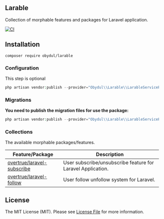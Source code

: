 Larable
---

Collection of morphable features and packages for Laravel application.

[![CI](https://github.com/mdobydullah/larable/actions/workflows/ci.yml/badge.svg)](https://github.com/mdobydullah/larable/actions/workflows/ci.yml)

## Installation

```shell
composer require obydul/larable
```

### Configuration

This step is optional

```php
php artisan vendor:publish --provider="Obydul\\Larable\\LarableServiceProvider" --tag=config
```

### Migrations

**You need to publish the migration files for use the package:**

```php
php artisan vendor:publish --provider="Obydul\\Larable\\LarableServiceProvider" --tag=migrations
```

### Collections

The available morphable packages/features.

| Feature/Package                                                             | Description                                                 |
|-----------------------------------------------------------------------------|-------------------------------------------------------------|
| [overtrue/laravel-subscribe](https://github.com/overtrue/laravel-subscribe) | User subscribe/unsubscribe feature for Laravel Application. |
| [overtrue/laravel-follow](https://github.com/overtrue/laravel-follow)       | User follow unfollow system for Laravel.                    |

## License

The MIT License (MIT). Please see [License File](https://github.com/mdobydullah/larable/blob/master/LICENSE) for more information.